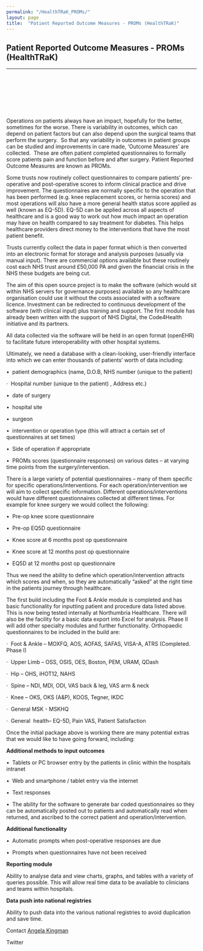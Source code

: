 ```yaml
---
permalink: "/HealthTRaK_PROMs/"
layout: page
title:  "Patient Reported Outcome Measures - PROMs (HealthTRaK)"
---
```


<section class="bg-primary text-white" id="about" style="padding-bottom:50px">
      <div class="container text-center">
        <h2 class="mb-4">Patient Reported Outcome Measures - PROMs (HealthTRaK)</h2>
       </div>
       <hr class="light my-4">
</section>

<section id="PROMs" style="padding-top:50px">
      <div class="container">
        <div class="row">
          <div class="col-lg-12">
<p>Operations on patients always have an impact, hopefully for the better, sometimes for the worse. There is variability in outcomes, which can depend on patient factors but can also depend upon the surgical teams that perform the surgery. &nbsp;So that any variability in outcomes in patient groups can be studied and improvements in care made, ‘Outcome Measures’ are collected.&nbsp; These are often patient completed questionnaires to formally score patients pain and function before and after surgery. Patient Reported Outcome Measures are known as PROMs.<br>
</p>

<p>Some trusts now routinely collect questionnaires to compare patients’ pre-operative and post-operative scores to inform clinical practice and drive improvement. The questionnaires are normally specific to the operation that has been performed (e.g. knee replacement scores, or hernia scores) and most operations will also have a more general health status score applied as well (known as EQ-5D). EQ-5D can be applied across all aspects of healthcare and is a good way to work out how much impact an operation may have on health compared to say treatment for diabetes. This helps healthcare providers direct money to the interventions that have the most patient benefit.</p>

<p>Trusts currently collect the data in paper format which is then converted into an electronic format for storage and analysis purposes (usually via manual input). There are commercial options available but these routinely cost each NHS trust around £50,000 PA and given the financial crisis in the NHS these budgets are being cut.</p>

<p>The aim of this open source project is to make the software (which would sit within NHS servers for governance purposes) available so any healthcare organisation could use it without the costs associated with a software licence. Investment can be redirected to continuous development of the software (with clinical input) plus training and support. The first module has already been written with the support of NHS Digital, the Code4Health initiative and its partners.</p>

<p>All data collected via the software will be held in an open format (openEHR) to facilitate future interoperability with other hospital systems.</p>

<p>Ultimately, we need a database with a clean-looking, user-friendly interface into which we can enter thousands of patients’ worth of data including:</p>

<p>•&nbsp; patient demographics (name, D.O.B, NHS number (unique to the patient)</p>

<p>·<span>&nbsp; </span>Hospital number (unique to the patient) , Address etc.)</p>

<p>•&nbsp; date of surgery</p>

<p>•&nbsp; hospital site</p>

<p>•&nbsp; surgeon</p>

<p>•&nbsp; intervention or operation type (this will attract a certain set of questionnaires at set times)</p>

<p>•&nbsp; Side of operation if appropriate</p>

<p>•&nbsp; PROMs scores (questionnaire responses) on various dates – at varying time points from the surgery/intervention. </p>

<p>There is a large variety of potential questionnaires – many of them specific for specific operations/interventions. For each operation/intervention we will aim to collect specific information. Different operations/interventions would have different questionnaires collected at different times. For example for knee surgery we would collect the following:</p>

<p>•&nbsp; Pre-op knee score questionnaire</p>

<p>•&nbsp; Pre-op EQ5D questionnaire</p>

<p>•&nbsp; Knee score at 6 months post op questionnaire</p>

<p>•&nbsp; Knee score at 12 months post op questionnaire</p>

<p>•&nbsp; EQ5D at 12 months post op questionnaire</p>

<p>Thus we need the ability to define which operation/intervention attracts which scores and when, so they are automatically “asked” at the right time in the patients journey through healthcare.</p>

<p>The first build including the Foot &amp; Ankle module is completed and has basic functionality for inputting patient and procedure data listed above. This is now being tested internally at Northumbria Healthcare. There will also be the facility for a basic data export into Excel for analysis. Phase II will add other specialty modules and further functionality. Orthopaedic questionnaires to be included in the build are:</p>

<p>·<span>&nbsp; </span>Foot &amp; Ankle – MOXFQ, AOS, AOFAS, SAFAS, VISA-A, ATRS (Completed. Phase I)</p>

<p>·<span>&nbsp; </span>Upper Limb – OSS, OSIS, OES, Boston, PEM, URAM, QDash </p>

<p>·<span>&nbsp; </span>Hip – OHS, iHOT12, NAHS</p>

<p>·<span>&nbsp; </span>Spine – NDI, MDI, ODI, VAS back &amp; leg, VAS arm &amp; neck</p>

<p>·<span>&nbsp; </span>Knee – OKS, OKS (A&amp;P), KOOS, Tegner, IKDC</p>

<p>·<span>&nbsp; </span>General MSK - MSKHQ</p>

<p>·<span>&nbsp; </span>General &nbsp;health– EQ-5D, Pain VAS, Patient Satisfaction </p>

<p>Once the initial package above is working there are many potential extras that we would like to have going forward, including:</p>

<p><b>Additional methods to input outcomes</b></p>

<p>•&nbsp; Tablets or PC browser entry by the patients in clinic within the hospitals intranet</p>

<p>•&nbsp; Web and smartphone / tablet entry via the internet</p>

<p>•&nbsp; Text responses</p>

<p>•&nbsp; The ability for the software to generate bar coded questionnaires so they can be automatically posted out to patients and automatically read when returned, and ascribed to the correct patient and operation/intervention.</p>

<p><b>Additional functionality</b></p>

<p>•&nbsp; Automatic prompts when post-operative responses are due</p>

<p>•&nbsp; Prompts when questionnaires have not been received</p>

<p><b>Reporting module</b></p>

<p>Ability to analyse data and view charts, graphs, and tables with a variety of queries possible. This will allow real time data to be available to clinicians and teams within hospitals.</p>

<p><b>Data push into national registries</b></p>

<p>Ability to push data into the various national registries to avoid duplication and save time.</p>

<p>Contact <a href="mailto:angela.kingman@northumbria-healthcare.nhs.uk">Angela Kingman</a></p>
<p>Twitter <a href="https://twitter.com/outcomes_proms"></p>
<br>
</div>
	  </div>
	  </div>
    </section>
